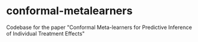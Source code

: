 # conformal-metalearners
Codebase for the paper "Conformal Meta-learners for Predictive Inference of Individual Treatment Effects"
